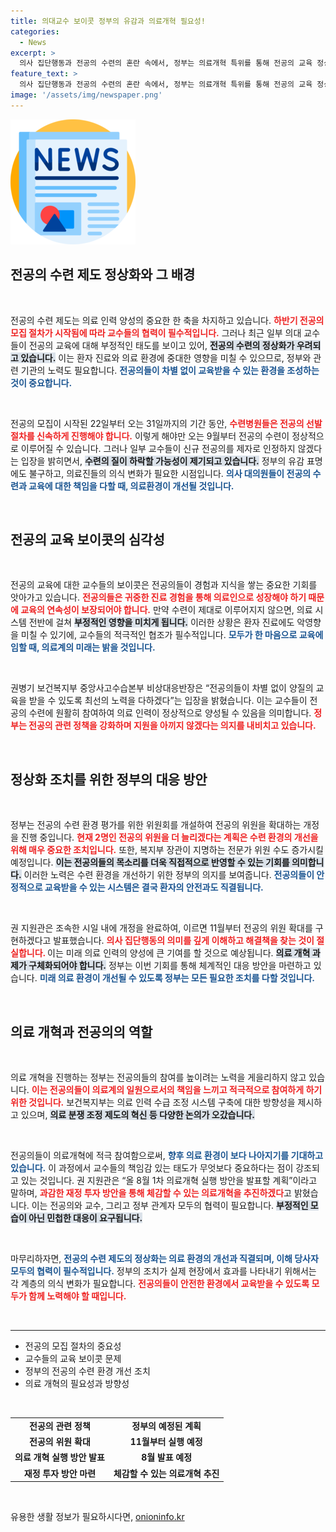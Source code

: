 ```yaml
---
title: 의대교수 보이콧 정부의 유감과 의료개혁 필요성!
categories:
  - News
excerpt: >
  의사 집단행동과 전공의 수련의 혼란 속에서, 정부는 의료개혁 특위를 통해 전공의 교육 정상화에 나섰습니다. 교수들의 보이콧 우려 속에, 정부는 전공의 복귀와 최상의 진료 제공을 위한 구조 개혁을 추진하겠다고 밝혔습니다.
feature_text: >
  의사 집단행동과 전공의 수련의 혼란 속에서, 정부는 의료개혁 특위를 통해 전공의 교육 정상화에 나섰습니다. 교수들의 보이콧 우려 속에, 정부는 전공의 복귀와 최상의 진료 제공을 위한 구조 개혁을 추진하겠다고 밝혔습니다.
image: '/assets/img/newspaper.png'
---
```


<p><img src="/assets/img/newspaper.png" alt="kimp 속보" /></p>

<h2 data-ke-size="size26">전공의 수련 제도 정상화와 그 배경</h2>

<p data-ke-size="size16">&nbsp;</p>

<p>전공의 수련 제도는 의료 인력 양성의 중요한 한 축을 차지하고 있습니다. <b><span style="color: #ee2323;">하반기 전공의 모집 절차가 시작됨에 따라 교수들의 협력이 필수적입니다.</span></b> 그러나 최근 일부 의대 교수들이 전공의 교육에 대해 부정적인 태도를 보이고 있어, <b><span style="background-color: #21538527;">전공의 수련의 정상화가 우려되고 있습니다.</span></b> 이는 환자 진료와 의료 환경에 중대한 영향을 미칠 수 있으므로, 정부와 관련 기관의 노력도 필요합니다. <b><span style="color: #1a5490;">전공의들이 차별 없이 교육받을 수 있는 환경을 조성하는 것이 중요합니다.</span></b> </p>

<p data-ke-size="size16">&nbsp;</p>

<p>전공의 모집이 시작된 22일부터 오는 31일까지의 기간 동안, <b><span style="color: #ee2323;">수련병원들은 전공의 선발 절차를 신속하게 진행해야 합니다.</span></b> 이렇게 해야만 오는 9월부터 전공의 수련이 정상적으로 이루어질 수 있습니다. 그러나 일부 교수들이 신규 전공의를 제자로 인정하지 않겠다는 입장을 밝히면서, <b><span style="background-color: #21538527;">수련의 질이 하락할 가능성이 제기되고 있습니다.</span></b> 정부의 유감 표명에도 불구하고, 의료진들의 의식 변화가 필요한 시점입니다. <b><span style="color: #1a5490;">의사 대의원들이 전공의 수련과 교육에 대한 책임을 다할 때, 의료환경이 개선될 것입니다.</span></b> </p>

<p data-ke-size="size16">&nbsp;</p>

<h2 data-ke-size="size26">전공의 교육 보이콧의 심각성</h2>

<p data-ke-size="size16">&nbsp;</p>

<p>전공의 교육에 대한 교수들의 보이콧은 전공의들이 경험과 지식을 쌓는 중요한 기회를 앗아가고 있습니다. <b><span style="color: #ee2323;">전공의들은 귀중한 진료 경험을 통해 의료인으로 성장해야 하기 때문에 교육의 연속성이 보장되어야 합니다.</span></b> 만약 수련이 제대로 이루어지지 않으면, 의료 시스템 전반에 걸쳐 <b><span style="background-color: #21538527;">부정적인 영향을 미치게 됩니다.</span></b> 이러한 상황은 환자 진료에도 악영향을 미칠 수 있기에, 교수들의 적극적인 협조가 필수적입니다. <b><span style="color: #1a5490;">모두가 한 마음으로 교육에 임할 때, 의료계의 미래는 밝을 것입니다.</span></b> </p>

<p data-ke-size="size16">&nbsp;</p>

<p>권병기 보건복지부 중앙사고수습본부 비상대응반장은 “전공의들이 차별 없이 양질의 교육을 받을 수 있도록 최선의 노력을 다하겠다”는 입장을 밝혔습니다. 이는 교수들이 전공의 수련에 원활히 참여하여 의료 인력이 정상적으로 양성될 수 있음을 의미합니다. <b><span style="color: #ee2323;">정부는 전공의 관련 정책을 강화하며 지원을 아끼지 않겠다는 의지를 내비치고 있습니다.</span></b> </p>

<p data-ke-size="size16">&nbsp;</p>

<h2 data-ke-size="size26">정상화 조치를 위한 정부의 대응 방안</h2>

<p data-ke-size="size16">&nbsp;</p>

<p>정부는 전공의 수련 환경 평가를 위한 위원회를 개설하여 전공의 위원을 확대하는 개정을 진행 중입니다. <b><span style="color: #ee2323;">현재 2명인 전공의 위원을 더 늘리겠다는 계획은 수련 환경의 개선을 위해 매우 중요한 조치입니다.</span></b> 또한, 복지부 장관이 지명하는 전문가 위원 수도 증가시킬 예정입니다. <b><span style="background-color: #21538527;">이는 전공의들의 목소리를 더욱 직접적으로 반영할 수 있는 기회를 의미합니다.</span></b> 이러한 노력은 수련 환경을 개선하기 위한 정부의 의지를 보여줍니다. <b><span style="color: #1a5490;">전공의들이 안정적으로 교육받을 수 있는 시스템은 결국 환자의 안전과도 직결됩니다.</span></b> </p>

<p data-ke-size="size16">&nbsp;</p>

<p>권 지원관은 조속한 시일 내에 개정을 완료하여, 이르면 11월부터 전공의 위원 확대를 구현하겠다고 발표했습니다. <b><span style="color: #ee2323;">의사 집단행동의 의미를 깊게 이해하고 해결책을 찾는 것이 절실합니다. </span></b> 이는 미래 의료 인력의 양성에 큰 기여를 할 것으로 예상됩니다. <b><span style="background-color: #21538527;">의료 개혁 과제가 구체화되어야 합니다.</span></b> 정부는 이번 기회를 통해 체계적인 대응 방안을 마련하고 있습니다. <b><span style="color: #1a5490;">미래 의료 환경이 개선될 수 있도록 정부는 모든 필요한 조치를 다할 것입니다.</span></b> </p>

<p data-ke-size="size16">&nbsp;</p>

<h2 data-ke-size="size26">의료 개혁과 전공의의 역할</h2>

<p data-ke-size="size16">&nbsp;</p>

<p>의료 개혁을 진행하는 정부는 전공의들의 참여를 높이려는 노력을 게을리하지 않고 있습니다. <b><span style="color: #ee2323;">이는 전공의들이 의료계의 일원으로서의 책임을 느끼고 적극적으로 참여하게 하기 위한 것입니다.</span></b> 보건복지부는 의료 인력 수급 조정 시스템 구축에 대한 방향성을 제시하고 있으며, <b><span style="background-color: #21538527;">의료 분쟁 조정 제도의 혁신 등 다양한 논의가 오갔습니다.</span></b> </p>

<p data-ke-size="size16">&nbsp;</p>

<p>전공의들이 의료개혁에 적극 참여함으로써, <b><span style="color: #1a5490;">향후 의료 환경이 보다 나아지기를 기대하고 있습니다.</span></b> 이 과정에서 교수들의 책임감 있는 태도가 무엇보다 중요하다는 점이 강조되고 있는 것입니다. 권 지원관은 “올 8월 1차 의료개혁 실행 방안을 발표할 계획”이라고 말하며, <b><span style="color: #ee2323;">과감한 재정 투자 방안을 통해 체감할 수 있는 의료개혁을 추진하겠다</span></b>고 밝혔습니다. 이는 전공의와 교수, 그리고 정부 관계자 모두의 협력이 필요합니다. <b><span style="background-color: #21538527;">부정적인 모습이 아닌 민첩한 대응이 요구됩니다.</span></b> </p>

<p data-ke-size="size16">&nbsp;</p>

<p>마무리하자면, <b><span style="color: #1a5490;">전공의 수련 제도의 정상화는 의료 환경의 개선과 직결되며, 이해 당사자 모두의 협력이 필수적입니다.</span></b> 정부의 조치가 실제 현장에서 효과를 나타내기 위해서는 각 계층의 의식 변화가 필요합니다. <b><span style="color: #ee2323;">전공의들이 안전한 환경에서 교육받을 수 있도록 모두가 함께 노력해야 할 때입니다.</span></b> </p>

<p data-ke-size="size16">&nbsp;</p>

<hr>

<ul>
  <li>전공의 모집 절차의 중요성</li>
  <li>교수들의 교육 보이콧 문제</li>
  <li>정부의 전공의 수련 환경 개선 조치</li>
  <li>의료 개혁의 필요성과 방향성</li>
</ul>

<p data-ke-size="size16">&nbsp;</p>

<table>
  <tr>
    <td style="text-align: center; height: 17px;"><b>전공의 관련 정책</b></td>
    <td style="text-align: center; height: 17px;"><b>정부의 예정된 계획</b></td>
  </tr>
  <tr>
    <td style="text-align: center; height: 17px;"><b>전공의 위원 확대</b></td>
    <td style="text-align: center; height: 17px;"><b>11월부터 실행 예정</b></td>
  </tr>
  <tr>
    <td style="text-align: center; height: 17px;"><b>의료 개혁 실행 방안 발표</b></td>
    <td style="text-align: center; height: 17px;"><b>8월 발표 예정</b></td>
  </tr>
  <tr>
    <td style="text-align: center; height: 17px;"><b>재정 투자 방안 마련</b></td>
    <td style="text-align: center; height: 17px;"><b>체감할 수 있는 의료개혁 추진</b></td>
  </tr>
</table>

<p data-ke-size="size16">&nbsp;</p>
유용한 생활 정보가 필요하시다면, <a href="https://onioninfo.kr" rel="dofollow">onioninfo.kr</a>



